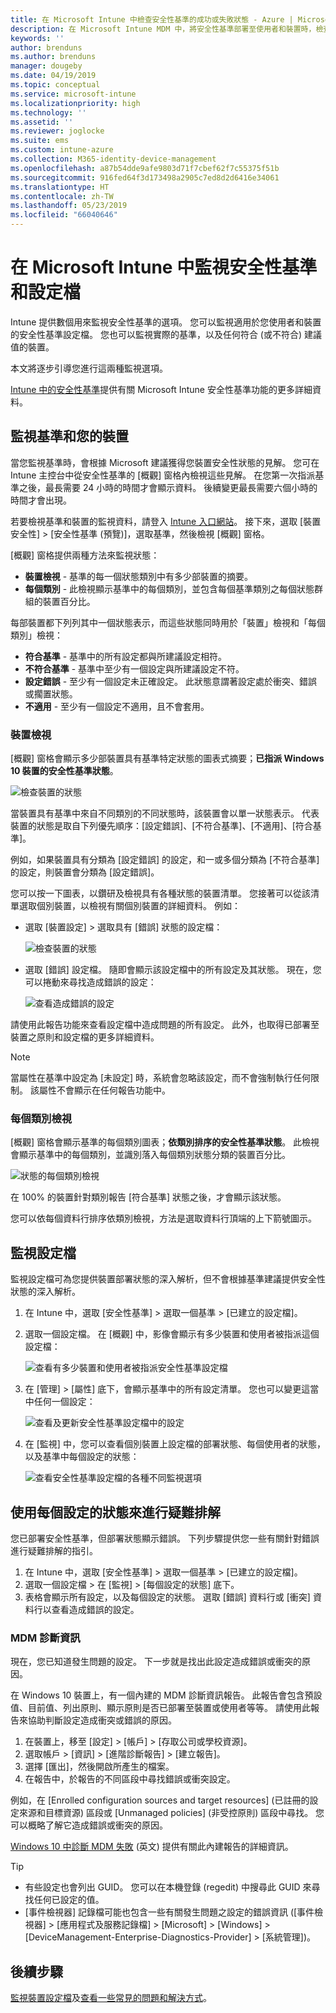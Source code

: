```yaml
---
title: 在 Microsoft Intune 中檢查安全性基準的成功或失敗狀態 - Azure | Microsoft Docs
description: 在 Microsoft Intune MDM 中，將安全性基準部署至使用者和裝置時，檢查錯誤、衝突及成功狀態。 了解如何使用用戶端記錄和 Intune 中的報告功能來進行疑難排解。
keywords: ''
author: brenduns
ms.author: brenduns
manager: dougeby
ms.date: 04/19/2019
ms.topic: conceptual
ms.service: microsoft-intune
ms.localizationpriority: high
ms.technology: ''
ms.assetid: ''
ms.reviewer: joglocke
ms.suite: ems
ms.custom: intune-azure
ms.collection: M365-identity-device-management
ms.openlocfilehash: a87b54dde9afe9803d71f7cbef62f7c55375f51b
ms.sourcegitcommit: 916fed64f3d173498a2905c7ed8d2d6416e34061
ms.translationtype: HT
ms.contentlocale: zh-TW
ms.lasthandoff: 05/23/2019
ms.locfileid: "66040646"
---
```

# <a name="monitor-security-baseline-and-profiles-in-microsoft-intune"></a>在 Microsoft Intune 中監視安全性基準和設定檔  

Intune 提供數個用來監視安全性基準的選項。 您可以監視適用於您使用者和裝置的安全性基準設定檔。 您也可以監視實際的基準，以及任何符合 (或不符合) 建議值的裝置。

本文將逐步引導您進行這兩種監視選項。

[Intune 中的安全性基準](security-baselines.md)提供有關 Microsoft Intune 安全性基準功能的更多詳細資料。

## <a name="monitor-the-baseline-and-your-devices"></a>監視基準和您的裝置  

當您監視基準時，會根據 Microsoft 建議獲得您裝置安全性狀態的見解。 您可在 Intune 主控台中從安全性基準的 [概觀] 窗格內檢視這些見解。  在您第一次指派基準之後，最長需要 24 小時的時間才會顯示資料。 後續變更最長需要六個小時的時間才會出現。  

若要檢視基準和裝置的監視資料，請登入 [Intune 入口網站](https://go.microsoft.com/fwlink/?linkid=2090973)。 接下來，選取 [裝置安全性] > [安全性基準 (預覽)]，選取基準，然後檢視 [概觀] 窗格。

[概觀] 窗格提供兩種方法來監視狀態：
- **裝置檢視** - 基準的每一個狀態類別中有多少部裝置的摘要。  
- **每個類別** - 此檢視顯示基準中的每個類別，並包含每個基準類別之每個狀態群組的裝置百分比。 

每部裝置都下列列其中一個狀態表示，而這些狀態同時用於「裝置」檢視和「每個類別」檢視：  
- **符合基準** - 基準中的所有設定都與所建議設定相符。
- **不符合基準** - 基準中至少有一個設定與所建議設定不符。
- **設定錯誤** - 至少有一個設定未正確設定。 此狀態意謂著設定處於衝突、錯誤或擱置狀態。
- **不適用** - 至少有一個設定不適用，且不會套用。


### <a name="device-view"></a>裝置檢視
[概觀] 窗格會顯示多少部裝置具有基準特定狀態的圖表式摘要；**已指派 Windows 10 裝置的安全性基準狀態**。  

![檢查裝置的狀態](./media/security-baselines-monitor/overview.png)

當裝置具有基準中來自不同類別的不同狀態時，該裝置會以單一狀態表示。 代表裝置的狀態是取自下列優先順序：[設定錯誤]、[不符合基準]、[不適用]、[符合基準]。  

例如，如果裝置具有分類為 [設定錯誤] 的設定，和一或多個分類為 [不符合基準] 的設定，則裝置會分類為 [設定錯誤]。  

您可以按一下圖表，以鑽研及檢視具有各種狀態的裝置清單。 您接著可以從該清單選取個別裝置，以檢視有關個別裝置的詳細資料。 例如：
- 選取 [裝置設定] > 選取具有 [錯誤] 狀態的設定檔：

  ![檢查裝置的狀態](./media/security-baselines-monitor/device-configuration-profile-list.png)

- 選取 [錯誤] 設定檔。 隨即會顯示該設定檔中的所有設定及其狀態。 現在，您可以捲動來尋找造成錯誤的設定：

  ![查看造成錯誤的設定](./media/security-baselines-monitor/profile-with-error-status.png)

請使用此報告功能來查看設定檔中造成問題的所有設定。 此外，也取得已部署至裝置之原則和設定檔的更多詳細資料。

> [!NOTE]
> 當屬性在基準中設定為 [未設定] 時，系統會忽略該設定，而不會強制執行任何限制。 該屬性不會顯示在任何報告功能中。

### <a name="per-category-view"></a>每個類別檢視
[概觀] 窗格會顯示基準的每個類別圖表；**依類別排序的安全性基準狀態**。  此檢視會顯示基準中的每個類別，並識別落入每個類別狀態分類的裝置百分比。 
 
![狀態的每個類別檢視](./media/security-baselines-monitor/monitor-baseline-per-category.png)

在 100% 的裝置針對類別報告 [符合基準] 狀態之後，才會顯示該狀態。   

您可以依每個資料行排序依類別檢視，方法是選取資料行頂端的上下箭號圖示。  


## <a name="monitor-the-profile"></a>監視設定檔

監視設定檔可為您提供裝置部署狀態的深入解析，但不會根據基準建議提供安全性狀態的深入解析。

1. 在 Intune 中，選取 [安全性基準] > 選取一個基準 > [已建立的設定檔]。

2. 選取一個設定檔。 在 [概觀] 中，影像會顯示有多少裝置和使用者被指派這個設定檔：

    ![查看有多少裝置和使用者被指派安全性基準設定檔](./media/security-baselines-monitor/existing-profile-overview.png)

3. 在 [管理] > [屬性] 底下，會顯示基準中的所有設定清單。 您也可以變更這當中任何一個設定：

    ![查看及更新安全性基準設定檔中的設定](./media/security-baselines-monitor/manage-settings.png)

4. 在 [監視] 中，您可以查看個別裝置上設定檔的部署狀態、每個使用者的狀態，以及基準中每個設定的狀態：

    ![查看安全性基準設定檔的各種不同監視選項](./media/security-baselines-monitor/monitor-status-options.png)

## <a name="troubleshoot-using-per-setting-status"></a>使用每個設定的狀態來進行疑難排解

您已部署安全性基準，但部署狀態顯示錯誤。 下列步驟提供您一些有關針對錯誤進行疑難排解的指引。

1. 在 Intune 中，選取 [安全性基準] > 選取一個基準 > [已建立的設定檔]。
2. 選取一個設定檔 > 在 [監視] > [每個設定的狀態] 底下。
3. 表格會顯示所有設定，以及每個設定的狀態。 選取 [錯誤] 資料行或 [衝突] 資料行以查看造成錯誤的設定。

### <a name="mdm-diagnostic-information"></a>MDM 診斷資訊

現在，您已知道發生問題的設定。 下一步就是找出此設定造成錯誤或衝突的原因。 

在 Windows 10 裝置上，有一個內建的 MDM 診斷資訊報告。 此報告會包含預設值、目前值、列出原則、顯示原則是否已部署至裝置或使用者等等。 請使用此報告來協助判斷設定造成衝突或錯誤的原因。

1. 在裝置上，移至 [設定] > [帳戶] > [存取公司或學校資源]。
2. 選取帳戶 > [資訊] > [進階診斷報告] > [建立報告]。
3. 選擇 [匯出]，然後開啟所產生的檔案。
4. 在報告中，於報告的不同區段中尋找錯誤或衝突設定。

  例如，在 [Enrolled configuration sources and target resources] \(已註冊的設定來源和目標資源\) 區段或 [Unmanaged policies] \(非受控原則\) 區段中尋找。 您可以概略了解它造成錯誤或衝突的原因。

[Windows 10 中診斷 MDM 失敗](https://docs.microsoft.com/windows/client-management/mdm/diagnose-mdm-failures-in-windows-10) \(英文\) 提供有關此內建報告的詳細資訊。

> [!TIP]
> - 有些設定也會列出 GUID。 您可以在本機登錄 (regedit) 中搜尋此 GUID 來尋找任何已設定的值。
> - [事件檢視器] 記錄檔可能也包含一些有關發生問題之設定的錯誤資訊 ([事件檢視器] > [應用程式及服務記錄檔] > [Microsoft] > [Windows] > [DeviceManagement-Enterprise-Diagnostics-Provider] > [系統管理])。

## <a name="next-steps"></a>後續步驟

[監視裝置設定檔](device-profile-monitor.md)及[查看一些常見的問題和解決方式](device-profile-troubleshoot.md)。
